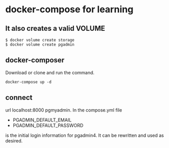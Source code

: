 # docker-compose for learning
## It also creates a valid VOLUME 

```shell
$ docker volume create storage  
$ docker volume create pgadmin  
```

## docker-composer 
Download or clone and run the command.

```docker 
docker-compose up -d
```
## connect
url localhost:8000 pgmyadmin.
In the compose.yml file
- PGADMIN_DEFAULT_EMAIL
- PGADMIN_DEFAULT_PASSWORD

is the initial login information for pgadmin4.
It can be rewritten and used as desired.

